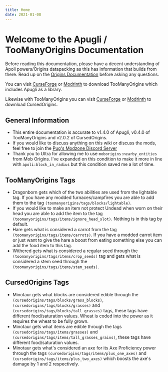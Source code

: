 ```yaml
---
title: Home
date: 2021-01-08
---
```


# Welcome to the Apugli / TooManyOrigins Documentation

Before reading this documentation, please have a decent understanding of Apoli powers/Origins datapacking as this has information that builds from there.
Read up on the [Origins Documentation](https://origins.readthedocs.io/en/latest/) before asking any questions.

You can visit [CurseForge](https://www.curseforge.com/minecraft/mc-mods/toomanyorigins) or [Modrinth](https://modrinth.com/mod/toomanyorigins) to download TooManyOrigins which includes Apugli as a library.

Likewise with TooManyOrigins you can visit [CurseForge](https://www.curseforge.com/minecraft/mc-mods/cursedorigins) or [Modrinth](https://modrinth.com/mod/cursedorigins) to download CursedOrigins.

## General Information
* This entire documentation is accurate to v1.4.0 of Apugli, v0.4.0 of TooManyOrigins and v2.0.2 of CursedOrigins.
* If you would like to discuss anything on this wiki or discuss the mods, feel free to join the [Pug's Modzone Discord Server](https://discord.gg/UBfEjsANNz)
* Thank you to Ultra for allowing me to use `moborigins:nearby_entities` from Mob Origins. I've expanded on this condition to make it more in line with `apoli:block_in_radius` but this condition saved me a lot of time.

## TooManyOrigins Tags
* Dragonborn gets which of the two abilities are used from the lightable tag. If you have any modded furnaces/campfires you are able to add them to the tag `(toomanyorigins/tags/blocks/lightable)`.
* If you would like to make an item not protect Undead when worn on their head you are able to add the item to the tag `(toomanyorigins/tags/items/ignore_head_slot)`. Nothing is in this tag by default.
* Hare gets what is considered a carrot from the tag `(toomanyorigins/tags/items/carrots)`. If you have a modded carrot item or just want to give the hare a boost from eating something else you can add the food item to this tag.
* Withered gets what is considered a regular seed through the `(toomanyorigins/tags/items/crop_seeds)` tag and gets what is considered a stem seed through the `(toomanyorigins/tags/items/stem_seeds)`.

## CursedOrigins Tags
* Minotaur gets what blocks are considered edible through the `(cursedorigins/tags/blocks/grass_blocks)`, `(cursedorigins/tags/blocks/grasses)` and `(cursedorigins/tags/blocks/tall_grasses)` tags, these tags have different food/saturation values. Wheat is coded into the power as it requires the wheat to be fully grown.
* Minotaur gets what items are edible through the tags `(cursedorigins/tags/items/grasses)` and `(cursedorigins/tags/items/tall_grasses_grains)`, these tags have different food/saturation values.
* Minotaur gets what's considered an axe for its Axe Proficiency power through the tags `(cursedorigins/tags/items/plus_one_axes)` and `(cursedorigins/tags/items/plus_two_axes)` which boosts the axe's damage by 1 and 2 respectively.